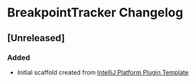 <!-- Keep a Changelog guide -> https://keepachangelog.com -->

# BreakpointTracker Changelog

## [Unreleased]
### Added
- Initial scaffold created from [IntelliJ Platform Plugin Template](https://github.com/JetBrains/intellij-platform-plugin-template)

